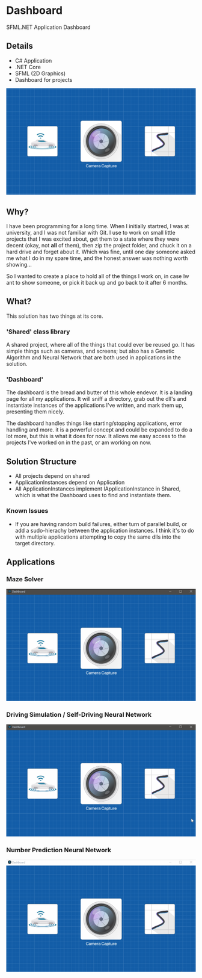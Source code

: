 # Dashboard
SFML.NET Application Dashboard

## Details
- C# Application
- .NET Core
- SFML (2D Graphics)
- Dashboard for projects

![Dashboard](Sample.PNG)

## Why?
I have been programming for a long time. When I initially startred, I was at university, and I was not familiar with Git. I use to work on small little projects that I was excited about, get them to a state where they were decent (okay, not <strong>all</strong> of them), then zip the project folder, and chuck it on a hard drive and forget about it. Which was fine, until one day someone asked me what I do in my spare time, and the honest answer was nothing worth showing... 

So I wanted to create a place to hold all of the things I work on, in case Iw ant to show someone, or pick it back up and go back to it after 6 months.

## What?
This solution has two things at its core. 

### 'Shared' class library
A shared project, where all of the things that could ever be reused go. It has simple things such as cameras, and screens; but also has a Genetic Algorithm and Neural Network that are both used in applications in the solution. 

### 'Dashboard'
The dashboard is the bread and butter of this whole endevor. It is a landing page for all my applications. It will sniff a directory, grab out the dll's and instantiate instances of the applications I've written, and mark them up, presenting them nicely.

The dashboard handles things like starting/stopping applications, error handling and more. it is a powerful concept and could be expanded to do a lot more, but this is what it does for now. It allows me easy access to the projects I've worked on in the past, or am working on now.

## Solution Structure
- All projects depend on shared
- ApplicationInstances depend on Application
- All ApplicationInstances implement IApplicationInstance in Shared, which is what the Dashboard uses to find and instantiate them.

### Known Issues
- If you are having random build failures, either turn of parallel build, or add a sudo-hierachy between the application instances. I think it's to do with multiple applications attempting to copy the same dlls into the target directory.

## Applications

### Maze Solver
![Maze Solver](/Samples/MazeSolver.gif)

### Driving Simulation / Self-Driving Neural Network

![Simulation](/Samples/DrivingSample.gif)

### Number Prediction Neural Network

![Number Prediction](/Samples/NumberPredictionSample.gif)